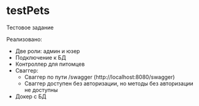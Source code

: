 # testPets
Тестовое задание

Реализовано: 
* Две роли: админ и юзер
* Подключение к БД
* Контроллер для питомцев
* Сваггер:
  * Сваггер по пути /swagger (http://localhost:8080/swagger)
  * Сваггер доступен без авторизации, но методы без авторизации не доступны
* Докер с БД
